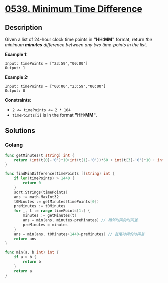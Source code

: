 # [0539. Minimum Time Difference](https://leetcode-cn.com/problems/minimum-time-difference/)



## Description



Given a list of 24-hour clock time points in **"HH:MM"** format, return *the minimum **minutes** difference between any two time-points in the list*.

 

**Example 1:**

```
Input: timePoints = ["23:59","00:00"]
Output: 1
```

**Example 2:**

```
Input: timePoints = ["00:00","23:59","00:00"]
Output: 0
```

 

**Constraints:**

- `2 <= timePoints <= 2 * 104`
- `timePoints[i]` is in the format **"HH:MM"**.





## Solutions



<!-- tabs:start -->

### **Golang**

```go
func getMinutes(t string) int {
    return (int(t[0]-'0')*10+int(t[1]-'0'))*60 + int(t[3]-'0')*10 + int(t[4]-'0')
}

func findMinDifference(timePoints []string) int {
    if len(timePoints) > 1440 {
        return 0
    }
    sort.Strings(timePoints)
    ans := math.MaxInt32
    t0Minutes := getMinutes(timePoints[0])
    preMinutes := t0Minutes
    for _, t := range timePoints[1:] {
        minutes := getMinutes(t)
        ans = min(ans, minutes-preMinutes) // 相邻时间的时间差
        preMinutes = minutes
    }
    ans = min(ans, t0Minutes+1440-preMinutes) // 首尾时间的时间差
    return ans
}

func min(a, b int) int {
    if a > b {
        return b
    }
    return a
}
```

<!-- tabs:end -->
